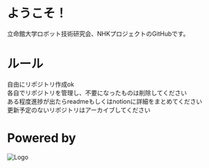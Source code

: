 # ようこそ！
立命館大学ロボット技術研究会、NHKプロジェクトのGitHubです。  
# ルール
自由にリポジトリ作成ok  
各自でリポジトリを管理し、不要になったものは削除してください   
ある程度進捗が出たらreadmeもしくはnotionに詳細をまとめてください  
更新予定のないリポジトリはアーカイブしてください
# Powered by
![Logo](https://www.rrst.jp/img/logo.png)

